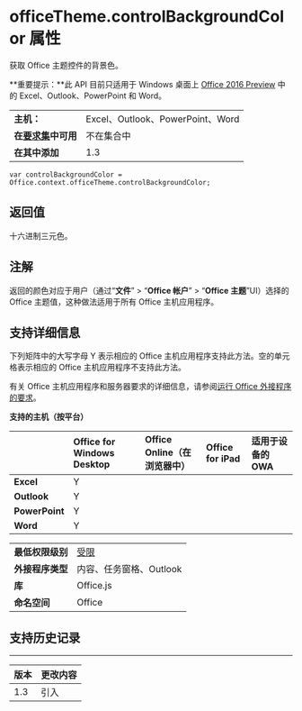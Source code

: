 
# officeTheme.controlBackgroundColor 属性
获取 Office 主题控件的背景色。

 **重要提示：**此 API 目前只适用于 Windows 桌面上 [Office 2016 Preview](https://products.office.com/en-us/office-2016-preview) 中的 Excel、Outlook、PowerPoint 和 Word。



|||
|:-----|:-----|
|**主机：**|Excel、Outlook、PowerPoint、Word|
|**在[要求集](../../docs/overview/specify-office-hosts-and-api-requirements.md)中可用**|不在集合中|
|**在其中添加**|1.3|

```
var controlBackgroundColor = Office.context.officeTheme.controlBackgroundColor;
```


## 返回值

十六进制三元色。


## 注解

返回的颜色对应于用户（通过“**文件**” > “**Office 帐户**” > “**Office 主题**”UI）选择的 Office 主题值，这种做法适用于所有 Office 主机应用程序。


## 支持详细信息


下列矩阵中的大写字母 Y 表示相应的 Office 主机应用程序支持此方法。空的单元格表示相应的 Office 主机应用程序不支持此方法。

有关 Office 主机应用程序和服务器要求的详细信息，请参阅[运行 Office 外接程序的要求](../../docs/overview/requirements-for-running-office-add-ins.md)。


**支持的主机（按平台）**


||**Office for Windows Desktop**|**Office Online（在浏览器中）**|**Office for iPad**|**适用于设备的 OWA**|
|:-----|:-----|:-----|:-----|:-----|
|**Excel**|Y||||
|**Outlook**|Y||||
|**PowerPoint**|Y||||
|**Word**|Y||||

|||
|:-----|:-----|
|**最低权限级别**|[受限](../../docs/develop/requesting-permissions-for-api-use-in-content-and-task-pane-add-ins.md)|
|**外接程序类型**|内容、任务窗格、Outlook|
|**库**|Office.js|
|**命名空间**|Office|

## 支持历史记录



****


|**版本**|**更改内容**|
|:-----|:-----|
|1.3|引入|
